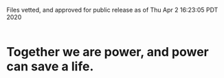 Files vetted, and approved for public release as of Thu Apr  2 16:23:05 PDT 2020<br><br><h1>Together we are power, and power can save a life.</h1>
